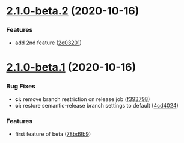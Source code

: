 # [2.1.0-beta.2](https://github.com/brandondoran/test-package/compare/v2.1.0-beta.1...v2.1.0-beta.2) (2020-10-16)


### Features

* add 2nd feature ([2e03201](https://github.com/brandondoran/test-package/commit/2e03201d860bd60b607e83553d1d4c64c24a83eb))

# [2.1.0-beta.1](https://github.com/brandondoran/test-package/compare/v2.0.1...v2.1.0-beta.1) (2020-10-16)


### Bug Fixes

* **ci:** remove branch restriction on release job ([f393798](https://github.com/brandondoran/test-package/commit/f393798ecd77790ad36d899363c3a9af618b9ec5))
* **ci:** restore semantic-release branch settings to default ([4cd4024](https://github.com/brandondoran/test-package/commit/4cd4024df8437b1021497fd4ec504cda6486b62b))


### Features

* first feature of beta ([78bd9b9](https://github.com/brandondoran/test-package/commit/78bd9b9021ea3a51e2e3ae540e430e53029c2b08))
